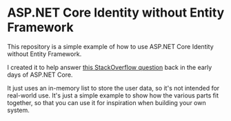 ASP.NET Core Identity without Entity Framework
==============================================

This repository is a simple example of how to use ASP.NET Core Identity without Entity Framework.

I created it to help answer [this StackOverflow question](http://stackoverflow.com/questions/36794285/) back in the early days of ASP.NET Core.

It just uses an in-memory list to store the user data, so it's not intended for real-world use. It's just a simple example to show how the various parts fit together, so that you can use it for inspiration when building your own system.
